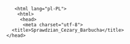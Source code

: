 <!DOCTYPE html>
       <html lang="pl-PL">
        <html>
         <head>
          <meta charset="utf-8">
      <title>Sprawdzian_Cezary_Barbucha</title>
    </head>
<body>

</body>
</html>
